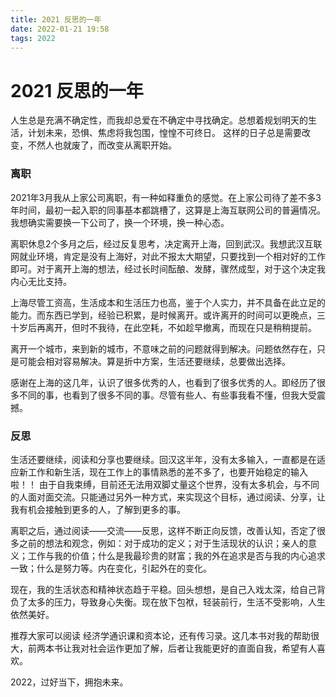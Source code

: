 ```yaml
---
title: 2021 反思的一年
date: 2022-01-21 19:58
tags: 2022
---
```

# 2021 反思的一年

[](/public/p87292043.jpg)
人生总是充满不确定性，而我却总爱在不确定中寻找确定。总想着规划明天的生活，计划未来，恐惧、焦虑将我包围，惶惶不可终日。 这样的日子总是需要改变，不然人也就废了，而改变从离职开始。

### 离职
2021年3月我从上家公司离职，有一种如释重负的感觉。在上家公司待了差不多3年时间，最初一起入职的同事基本都跳槽了，这算是上海互联网公司的普遍情况。我想确实需要换一下公司了，换一个环境，换一种心态。

离职休息2个多月之后，经过反复思考，决定离开上海，回到武汉。我想武汉互联网就业环境，肯定是没有上海好，对此不报太大期望，只要找到一个相对好的工作即可。对于离开上海的想法，经过长时间酝酿、发酵，骤然成型，对于这个决定我内心无比支持。

上海尽管工资高，生活成本和生活压力也高，鉴于个人实力，并不具备在此立足的能力。而东西已学到，经验已积累，是时候离开。或许离开的时间可以更晚点，三十岁后再离开，但时不我待，在此空耗，不如趁早撤离，而现在只是稍稍提前。

离开一个城市，来到新的城市，不意味之前的问题就得到解决。问题依然存在，只是可能会相对容易解决。算是折中方案，生活还要继续，总要做出选择。

感谢在上海的这几年，认识了很多优秀的人，也看到了很多优秀的人。即经历了很多不同的事，也看到了很多不同的事。尽管有些人、有些事我看不懂，但我大受震撼。

### 反思
生活还要继续，阅读和分享也要继续。回汉这半年，没有太多输入，一直都是在适应新工作和新生活，现在工作上的事情熟悉的差不多了，也要开始稳定的输入啦！！
由于自我束缚，目前还无法用双脚丈量这个世界，没有太多机会，与不同的人面对面交流。只能通过另外一种方式，来实现这个目标，通过阅读、分享，让我有机会接触到更多的人，了解到更多的事。

离职之后，通过阅读——交流——反思，这样不断正向反馈，改善认知，否定了很多之前的想法和观念，例如：对于成功的定义；对于生活现状的认识；亲人的意义；工作与我的价值；什么是我最珍贵的财富；我的外在追求是否与我的内心追求一致；什么是努力等。内在变化，引起外在的变化。

现在，我的生活状态和精神状态趋于平稳。回头想想，是自己入戏太深，给自己背负了太多的压力，导致身心失衡。现在放下包袱，轻装前行，生活不受影响，人生依然美好。

推荐大家可以阅读 经济学通识课和资本论，还有传习录。这几本书对我的帮助很大，前两本书让我对社会运作更加了解，后者让我能更好的直面自我，希望有人喜欢。

2022，过好当下，拥抱未来。
